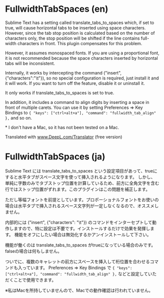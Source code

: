 # FullwidthTabSpaces (en)

Sublime Text has a setting called translate_tabs_to_spaces which, if set to true, will cause horizontal tabs to be inserted using space characters.
However, since the tab stop position is calculated based on the number of characters only, the stop position will be shifted if the line contains full-width characters in front. This plugin compensates for this problem.

However, it assumes monospaced fonts. If you are using a proportional font, it is not recommended because the space characters inserted by horizontal tabs will be inconsistent.

Internally, it works by intercepting the command ("insert", {"characters":"\t"}), so no special configuration is required, just install it and it will work.
If you want to turn off the feature, disable it or uninstall it.

It only works if translate_tabs_to_spaces is set to true.

In addition, it includes a command to align digits by inserting a space in front of multiple carets. You can use it by setting Preferences => Key Bindings to `{ "keys": ["ctrl+alt+a"], "command": "fullwidth_tab_align" },` and so on.

\* I don't have a Mac, so it has not been tested on a Mac.

Translated with www.DeepL.com/Translator (free version)

# FullwidthTabSpaces (ja)

Sublime Text には translate_tabs_to_spaces という設定項目があって、trueにすると水平タブがスペース文字を使って挿入されるようになります。
しかし、単純に字数のみでタブストップ位置を計算しているため、前方に全角文字を含む行ではストップ位置がずれます。このプラグインはこの問題を補正します。

ただし等幅フォントを前提としています。プロポーショナルフォントをお使いの場合は水平タブで挿入されるスペース文字列が一定しなくなるので、オススメしません。

内部的には ("insert", {"characters": "\t"}) のコマンドをインターセプトして動作しますので、特に設定は不要です。インストールするだけで効果を発揮します。
機能をオフにしたい場合は無効化するかアンインストールして下さい。

機能が働くのは translate_tabs_to_spaces がtrueになっている場合のみです。falseの場合は何もしません。

ついでに、複数のキャレットの前方にスペースを挿入して桁位置を合わせるコマンドも入っています。
Preferences => Key Bindings で `{ "keys": ["ctrl+alt+a"], "command": "fullwidth_tab_align" },` などと設定していただくことで使用できます。

※私はMacを所持していませんので、Macでの動作確認は行われていません。
